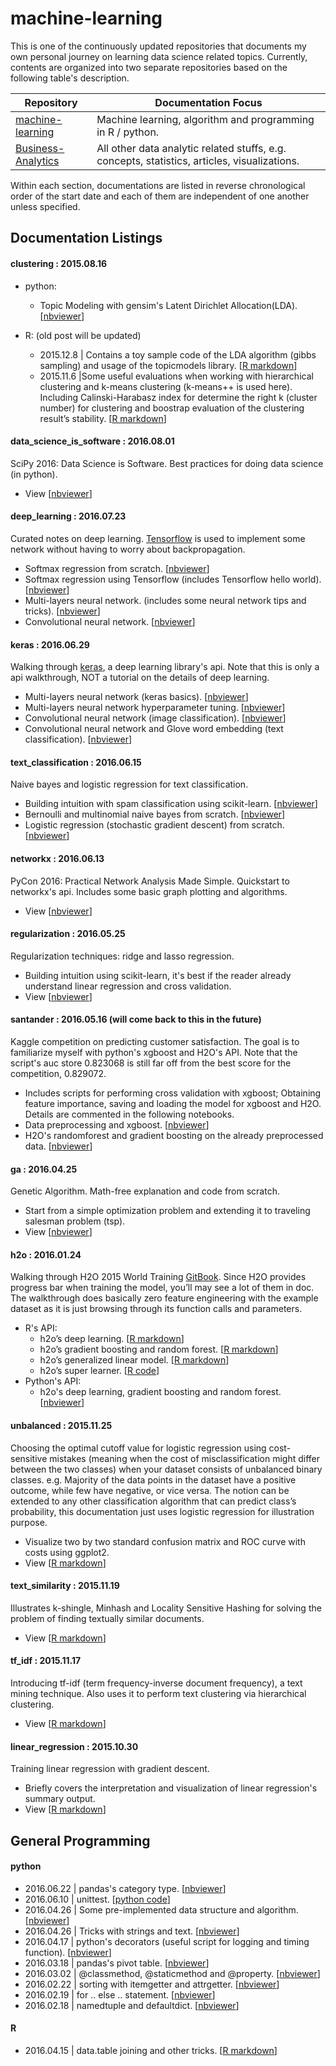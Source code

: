 # machine-learning

This is one of the continuously updated repositories that documents my own personal journey on learning data science related topics. Currently, contents are organized into two separate repositories based on the following table's description.

| Repository | Documentation Focus |
| ---------- | ----------- |
| [machine-learning](https://github.com/ethen8181/machine-learning) | Machine learning, algorithm and programming in R / python. |
| [Business-Analytics](https://github.com/ethen8181/Business-Analytics) | All other data analytic related stuffs, e.g. concepts, statistics, articles, visualizations. |

Within each section, documentations are listed in reverse chronological order of the start date and each of them are independent of one another unless specified.


## Documentation Listings


#### clustering : 2015.08.16

- python:
	- Topic Modeling with gensim's Latent Dirichlet Allocation(LDA). [[nbviewer](http://nbviewer.jupyter.org/github/ethen8181/machine-learning/blob/master//Users/ethen/machine-learning/clustering/python/topic_model/LDA.ipynb)]

- R: (old post will be updated)
	- 2015.12.8 | Contains a toy sample code of the LDA algorithm (gibbs sampling) and usage of the topicmodels library. [[R markdown](http://ethen8181.github.io/machine-learning//clustering/R/topic_model/LDA.html)]
	- 2015.11.6 |Some useful evaluations when working with hierarchical clustering and k-means clustering (k-means++ is used here). Including Calinski-Harabasz index for determine the right k (cluster number) for clustering and boostrap evaluation of the clustering result’s stability. [[R markdown](http://ethen8181.github.io/machine-learning/clustering/R/clustering/clustering.html)]


#### data_science_is_software : 2016.08.01  

SciPy 2016: Data Science is Software. Best practices for doing data science (in python).

- View [[nbviewer](http://nbviewer.jupyter.org/github/ethen8181/machine-learning/blob/master/data_science_is_software/notebooks/data_science_is_software.ipynb)]


#### deep_learning : 2016.07.23

Curated notes on deep learning. [Tensorflow](https://www.tensorflow.org/) is used to implement some network without having to worry about backpropagation.

- Softmax regression from scratch. [[nbviewer](http://nbviewer.jupyter.org/github/ethen8181/machine-learning/blob/master/deep_learning/softmax.ipynb)]
- Softmax regression using Tensorflow (includes Tensorflow hello world). [[nbviewer](http://nbviewer.jupyter.org/github/ethen8181/machine-learning/blob/master/deep_learning/softmax_tensorflow.ipynb)]
- Multi-layers neural network. (includes some neural network tips and tricks). [[nbviewer](http://nbviewer.jupyter.org/github/ethen8181/machine-learning/blob/master/deep_learning/nn_tensorflow.ipynb)]
- Convolutional neural network. [[nbviewer](http://nbviewer.jupyter.org/github/ethen8181/machine-learning/blob/master/deep_learning/cnn_image_tensorflow.ipynb)]


#### keras : 2016.06.29

Walking through [keras](https://github.com/fchollet/keras), a deep learning library's api. Note that this is only a api walkthrough, NOT a tutorial on the details of deep learning.

- Multi-layers neural network (keras basics). [[nbviewer](http://nbviewer.jupyter.org/github/ethen8181/machine-learning/blob/master/keras/nn_keras_basics.ipynb)]
- Multi-layers neural network hyperparameter tuning. [[nbviewer](http://nbviewer.jupyter.org/github/ethen8181/machine-learning/blob/master/keras/nn_keras_hyperparameter_tuning.ipynb)]
- Convolutional neural network (image classification). [[nbviewer](http://nbviewer.jupyter.org/github/ethen8181/machine-learning/blob/master/keras/cnn_image_keras.ipynb)]
- Convolutional neural network and Glove word embedding (text classification). [[nbviewer](http://nbviewer.jupyter.org/github/ethen8181/machine-learning/blob/master/keras/cnn_glove/cnn_glove.ipynb)]


#### text_classification : 2016.06.15

Naive bayes and logistic regression for text classification.

- Building intuition with spam classification using scikit-learn. [[nbviewer](http://nbviewer.jupyter.org/github/ethen8181/machine-learning/blob/master/text_classification/basics/basics.ipynb)]
- Bernoulli and multinomial naive bayes from scratch. [[nbviewer](http://nbviewer.jupyter.org/github/ethen8181/machine-learning/blob/master/text_classification/naive_bayes/naive_bayes.ipynb)]
- Logistic regression (stochastic gradient descent) from scratch. [[nbviewer](http://nbviewer.jupyter.org/github/ethen8181/machine-learning/blob/master/text_classification/logistic.ipynb)]


#### networkx : 2016.06.13

PyCon 2016: Practical Network Analysis Made Simple. Quickstart to networkx's api. Includes some basic graph plotting and algorithms.

- View [[nbviewer](http://nbviewer.jupyter.org/github/ethen8181/machine-learning/blob/master/networkx/networkx.ipynb)]


#### regularization : 2016.05.25

Regularization techniques: ridge and lasso regression. 

- Building intuition using scikit-learn, it's best if the reader already understand linear regression and cross validation. 
- View [[nbviewer](http://nbviewer.jupyter.org/github/ethen8181/machine-learning/blob/master/regularization/regularization.ipynb)]


#### santander : 2016.05.16 (will come back to this in the future)

Kaggle competition on predicting customer satisfaction. The goal is to familiarize myself with python's xgboost and H2O's API. Note that the script's auc store 0.823068 is still far off from the best score for the competition, 0.829072.

- Includes scripts for performing cross validation with xgboost; Obtaining feature importance, saving and loading the model for xgboost and H2O. Details are commented in the following notebooks. 
- Data preprocessing and xgboost. [[nbviewer](http://nbviewer.jupyter.org/github/ethen8181/machine-learning/blob/master/santander/run_me.ipynb)]
- H2O's randomforest and gradient boosting on the already preprocessed data. [[nbviewer](http://nbviewer.jupyter.org/github/ethen8181/machine-learning/blob/master/santander/h2o.ipynb)]


#### ga : 2016.04.25

Genetic Algorithm. Math-free explanation and code from scratch.

- Start from a simple optimization problem and extending it to traveling salesman problem (tsp).
- View [[nbviewer](http://nbviewer.jupyter.org/github/ethen8181/machine-learning/blob/master/ga/ga.ipynb)]


#### h2o : 2016.01.24

Walking through H2O 2015 World Training [GitBook](http://learn.h2o.ai/content/index.html). Since H2O provides progress bar when training the model, you’ll may see a lot of them in doc. The walkthrough does basically zero feature engineering with the example dataset as it is just browsing through its function calls and parameters.

- R's API:
	- h2o’s deep learning. [[R markdown](http://ethen8181.github.io/machine-learning/h2o/h2o_deep_learning/h2o_deep_learning.html)]
	- h2o’s gradient boosting and random forest. [[R markdown](http://ethen8181.github.io/machine-learning/h2o/h2o_ensemble_tree/h2o_ensemble_tree.html)]
	- h2o’s generalized linear model. [[R markdown](http://ethen8181.github.io/machine-learning/h2o/h2o_glm/h2o_glm.html)]
	- h2o’s super learner. [[R code](https://github.com/ethen8181/machine-learning/blob/master/h2o/h2o_super_learner/h2o_super_learner.R)]
- Python's API:
	- h2o's deep learning, gradient boosting and random forest. [[nbviewer](http://nbviewer.jupyter.org/github/ethen8181/machine-learning/blob/master/h2o/h2o_python.ipynb)]


#### unbalanced : 2015.11.25

Choosing the optimal cutoff value for logistic regression using cost-sensitive mistakes (meaning when the cost of misclassification might differ between the two classes) when your dataset consists of unbalanced binary classes. e.g. Majority of the data points in the dataset have a positive outcome, while few have negative, or vice versa. The notion can be extended to any other classification algorithm that can predict class’s probability, this documentation just uses logistic regression for illustration purpose.

- Visualize two by two standard confusion matrix and ROC curve with costs using ggplot2.
- View [[R markdown](http://ethen8181.github.io/machine-learning/unbalanced/unbalanced.html)]


#### text_similarity : 2015.11.19

Illustrates k-shingle, Minhash and Locality Sensitive Hashing for solving the problem of finding textually similar documents. 

- View [[R markdown](http://ethen8181.github.io/machine-learning/text_similarity/text_similarity.html)]


#### tf_idf : 2015.11.17

Introducing tf-idf (term frequency-inverse document frequency), a text mining technique. Also uses it to perform text clustering via hierarchical clustering.
 
- View [[R markdown](http://ethen8181.github.io/machine-learning/tf_idf/tf_idf.html)]


#### linear_regression : 2015.10.30

Training linear regression with gradient descent. 

- Briefly covers the interpretation and visualization of linear regression's summary output.
- View [[R markdown](http://ethen8181.github.io/machine-learning/linear_regression/linear_regession.html)]


## General Programming

#### python

- 2016.06.22 | pandas's category type. [[nbviewer](http://nbviewer.jupyter.org/github/ethen8181/machine-learning/blob/master/python/pandas_category.ipynb)]
- 2016.06.10 | unittest. [[python code](https://github.com/ethen8181/machine-learning/blob/master/python/test.py)]
- 2016.04.26 | Some pre-implemented data structure and algorithm. [[nbviewer](http://nbviewer.jupyter.org/github/ethen8181/machine-learning/blob/master/python/python3_cookbook/1_data_structure.ipynb)]
- 2016.04.26 | Tricks with strings and text. [[nbviewer](http://nbviewer.jupyter.org/github/ethen8181/machine-learning/blob/master/python/python3_cookbook/2_strings_and_text.ipynb)]
- 2016.04.17 | python's decorators (useful script for logging and timing function). [[nbviewer](http://nbviewer.jupyter.org/github/ethen8181/machine-learning/blob/master/python/decorators/decorators.ipynb)]
- 2016.03.18 | pandas's pivot table. [[nbviewer](http://nbviewer.jupyter.org/github/ethen8181/machine-learning/blob/master/python/pivot_table/pivot_table.ipynb)]
- 2016.03.02 | @classmethod, @staticmethod and @property. [[nbviewer](http://nbviewer.jupyter.org/github/ethen8181/machine-learning/blob/master/python/class.ipynb)]
- 2016.02.22 | sorting with itemgetter and attrgetter. [[nbviewer](http://nbviewer.jupyter.org/github/ethen8181/machine-learning/blob/master/python/sorting_with_itemgetter.ipynb)]
- 2016.02.19 | for .. else .. statement. [[nbviewer](http://nbviewer.jupyter.org/github/ethen8181/machine-learning/blob/master/python/for_else.ipynb)] 
- 2016.02.18 | namedtuple and defaultdict. [[nbviewer](http://nbviewer.jupyter.org/github/ethen8181/machine-learning/blob/master/python/collections_module.ipynb)]


#### R

- 2016.04.15 | data.table joining and other tricks. [[R markdown](http://ethen8181.github.io/machine-learning/R/data_table/data_table.html)]


